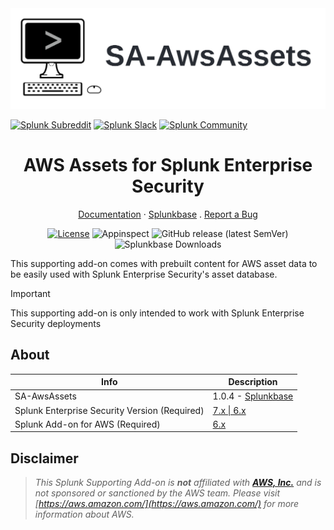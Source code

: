 <picture>
  <source media="(prefers-color-scheme: dark)" srcset="docs/static/hero.webp">
  <source media="(prefers-color-scheme: light)" srcset="docs/static/hero.webp">
  <img alt="SA-AwsAssets" src="docs/static/hero.webp">
</picture>

[![Splunk Subreddit](https://img.shields.io/badge/-r%2FSplunk-white?logo=reddit&labelColor=gray&link=https%3A%2F%2Freddit.com%2Fr%2FSplunk)](https://www.reddit.com/r/Splunk/)
[![Splunk Slack](https://img.shields.io/badge/splunk--usergroups-white?logo=slack&labelColor=gray&link=https%3A%2F%2Fsplk.it%2Fslack)](https://splk.it/slack)
[![Splunk Community](https://img.shields.io/badge/Splunk%20Community-white?style=gray&logo=splunk&logoColor=whitte&labelColor=gray)](https://community.splunk.com/)

<div align="center">
  
  <h1>AWS Assets for Splunk Enterprise Security</h1>
  
  <a href="https://splunk.github.io/SA-AwsAssets/">Documentation</a>
  ·
  <a href="https://splunkbase.splunk.com/app/6660/">Splunkbase</a>
  .
  <a href="https://github.com/splunk/SA-AwsAssets/issues/">Report a Bug</a>
  <br>

  [![License](https://img.shields.io/badge/License-Splunk%20General%20Terms-ce0070)](https://www.splunk.com/en_us/legal/splunk-general-terms.html)
  ![Appinspect](https://github.com/splunk/SA-AwsAssets/actions/workflows/appinspect.yml/badge.svg)
  ![GitHub release (latest SemVer)](https://img.shields.io/github/v/release/splunk/SA-AwsAssets)
  ![Splunkbase Downloads](https://img.shields.io/endpoint?color=%23&url=https%3A%2F%2Fsplunkbasebadge.livehybrid.com%2Fv1%2Fdownloads%2F6660)

</div>

This supporting add-on comes with prebuilt content for AWS asset data to be easily used with Splunk Enterprise Security's asset database.

> [!IMPORTANT]
> This supporting add-on is only intended to work with Splunk Enterprise Security deployments

## About

Info | Description
------|----------
SA-AwsAssets | 1.0.4 - [Splunkbase](https://splunkbase.splunk.com/app/6660/)
Splunk Enterprise Security Version (Required) | [7.x \| 6.x](https://splunkbase.splunk.com/app/263)
Splunk Add-on for AWS (Required) | [6.x](https://splunkbase.splunk.com/app/1876)

## Disclaimer

> *This Splunk Supporting Add-on is __not__ affiliated with [__AWS, Inc.__](https://aws.amazon.com/) and is not sponsored or sanctioned by the AWS team. Please visit [https://aws.amazon.com/](https://aws.amazon.com/) for more information about AWS.*
